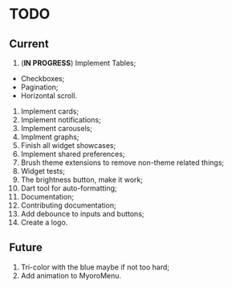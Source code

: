 # TODO

## Current

1. (**IN PROGRESS**) Implement Tables;

- Checkboxes;
- Pagination;
- Horizontal scroll.

1. Implement cards;
1. Implement notifications;
1. Implement carousels;
1. Implment graphs;
1. Finish all widget showcases;
1. Implement shared preferences;
1. Brush theme extensions to remove non-theme related things;
1. Widget tests;
1. The brightness button, make it work;
1. Dart tool for auto-formatting;
1. Documentation;
1. Contributing documentation;
1. Add debounce to inputs and buttons;
1. Create a logo.

## Future

1. Tri-color with the blue maybe if not too hard;
1. Add animation to MyoroMenu.
